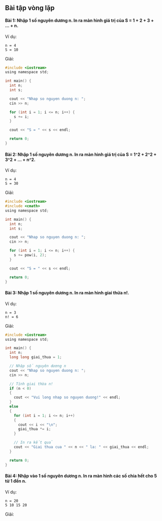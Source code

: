 ## Bài tập vòng lặp

#### Bài 1: Nhập 1 số nguyên dương n. In ra màn hình giá trị của **S = 1 + 2 + 3 + ... + n**.

Ví dụ:
```
n = 4
S = 10
```
Giải:
```c
#include <iostream>
using namespace std;

int main() {
  int n;
  int s;

  cout << "Nhap so nguyen duong n: ";
  cin >> n;

  for (int i = 1; i <= n; i++) {
    s += i;
  }

  cout << "S = " << s << endl;

  return 0;
}
```

#### Bài 2: Nhập 1 số nguyên dương n. In ra màn hình giá trị của **S = 1^2 + 2^2 + 3^2 + ... + n^2**.

Ví dụ:
```
n = 4
S = 30
```
Giải:
```c
#include <iostream>
#include <cmath>
using namespace std;

int main() {
  int n;
  int s;

  cout << "Nhap so nguyen duong n: ";
  cin >> n;

  for (int i = 1; i <= n; i++) {
    s += pow(i, 2);
  }

  cout << "S = " << s << endl;

  return 0;
}
```

#### Bài 3: Nhập 1 số nguyên dương n. In ra màn hình giai thừa **n!**.

Ví dụ:
```
n = 3
n! = 6
```
Giải:
```c
#include <iostream>
using namespace std;

int main() {
  int n;
  long long giai_thua = 1;

  // Nhập số nguyên dương n
  cout << "Nhap so nguyen duong n: ";
  cin >> n;

  // Tính giai thừa n!
  if (n < 0)
  {
    cout << "Vui long nhap so nguyen duong!" << endl;
  }
  else
  {
    for (int i = 1; i <= n; i++)
    {
      cout << i << "\n";
      giai_thua *= i;
    }

    // In ra kết quả
    cout << "Giai thua cua " << n << " la: " << giai_thua << endl;
  }

  return 0;
}
```

#### Bài 4: Nhập vào 1 số nguyên dương n. In ra màn hình các số chia hết cho 5 từ **1** đến **n**.

Ví dụ:
```
n = 20
5 10 15 20
```
Giải:
```c
```
